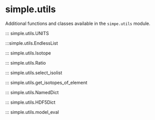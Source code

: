 # simple.utils

Additional functions and classes available in the ``simpe.utils`` module.

::: simple.utils.UNITS

:::simple.utils.EndlessList

::: simple.utils.Isotope

::: simple.utils.Ratio

::: simple.utils.select_isolist

::: simple.utils.get_isotopes_of_element

::: simple.utils.NamedDict

::: simple.utils.HDF5Dict

::: simple.utils.model_eval

